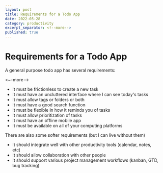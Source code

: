 ```yaml
---
layout: post
title: Requirements for a Todo App
date: 2022-05-28
category: productivity
excerpt_separator: <!--more-->
published: true
---
```


# Requirements for a Todo App
A general purpose todo app has several requirements:

<~-more-->

- It must be frictionless to create a new task
- It must have an uncluttered interface where I can see today's tasks
- It must allow tags or folders or both
- It must have a good search function
- It must be flexible in how it reminds you of tasks
- It must allow prioritization of tasks
- It must have an offline mobile app
- It must be available on all of your computing platforms


There are also some softer requirements (but I can live without them)
- It should integrate well with other productivity tools (calendar, notes, etc)
- It should allow collaboration with other people
- It should support various project management workflows (kanban, GTD, bug tracking)
